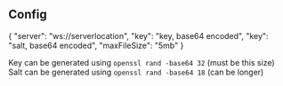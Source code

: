 ## Config
{
  "server": "ws://serverlocation",
  "key": "key, base64 encoded",
  "key": "salt, base64 encoded",
  "maxFileSize": "5mb"
}

Key can be generated using `openssl rand -base64 32` (must be this size)
Salt can be generated using `openssl rand -base64 18` (can be longer)
